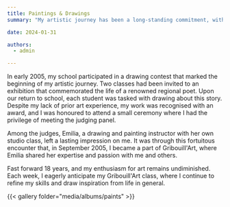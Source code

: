 ```yaml
---
title: Paintings & Drawings
summary: "My artistic journey has been a long-standing commitment, with over 18 years of growth and dedication."

date: 2024-01-31

authors:
  - admin

---
```


In early 2005, my school participated in a drawing contest that marked the beginning of my artistic journey. Two classes had been invited to an exhibition that commemorated the life of a renowned regional poet. Upon our return to school, each student was tasked with drawing about this story. Despite my lack of prior art experience, my work was recognised with an award, and I was honoured to attend a small ceremony where I had the privilege of meeting the judging panel.

Among the judges, Emilia, a drawing and painting instructor with her own studio class, left a lasting impression on me. It was through this fortuitous encounter that, in September 2005, I became a part of Gribouill'Art, where Emilia shared her expertise and passion with me and others.

Fast forward 18 years, and my enthusiasm for art remains undiminished. Each week, I eagerly anticipate my Gribouill'Art class, where I continue to refine my skills and draw inspiration from life in general.

{{< gallery folder="media/albums/paints" >}}